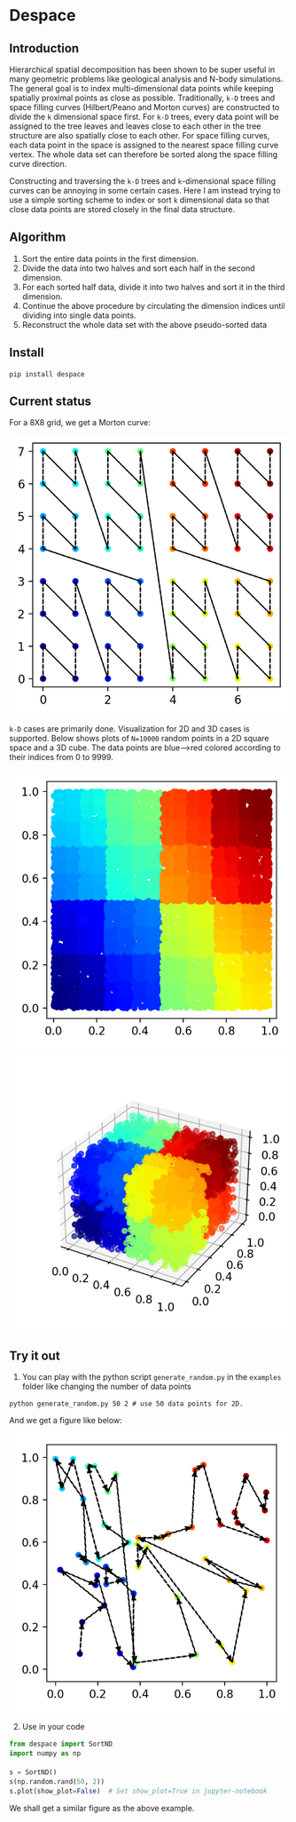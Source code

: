 # Despace

## Introduction

Hierarchical spatial decomposition has been shown to be super useful in many geometric problems like geological analysis and N-body simulations. The general goal is to index multi-dimensional data points while keeping spatially proximal points as close as possible. Traditionally, `k-D` trees and space filling curves (Hilbert/Peano and Morton curves) are constructed to divide the `k` dimensional space first. For `k-D` trees, every data point will be assigned to the tree leaves and leaves close to each other in the tree structure are also spatially close to each other. For space filling curves, each data point in the space is assigned to the nearest space filling curve vertex. The whole data set can therefore be sorted along the space filling curve direction.

Constructing and traversing the `k-D` trees and `k`-dimensional space filling curves can be annoying in some certain cases. Here I am instead trying to use a simple sorting scheme to index or sort `k` dimensional data so that close data points are stored closely in the final data structure.

## Algorithm

1. Sort the entire data points in the first dimension.
2. Divide the data into two halves and sort each half in the second dimension.
3. For each sorted half data, divide it into two halves and sort it in the third dimension.
4. Continue the above procedure by circulating the dimension indices until dividing into single data points.
5. Reconstruct the whole data set with the above pseudo-sorted data

## Install

```
pip install despace
```

## Current status

For a 8X8 grid, we get a Morton curve:

![](./examples/figures/Morton.png "8x8 Morton curve")

`k-D` cases are primarily done. Visualization for 2D and 3D cases is supported. Below shows plots of `N=10000` random points in a 2D square space and a 3D cube. The data points are blue-->red colored according to their indices from 0 to 9999.

![](./examples/figures/2D_10000.png "2D case with 10000 data points")
![](./examples/figures/3D_10000.png "3D case with 10000 data points")

## Try it out

1. You can play with the python script `generate_random.py` in the `examples` folder like changing the number of data points

```
python generate_random.py 50 2 # use 50 data points for 2D.
```

And we get a figure like below:

![](./examples/figures/2D_50.png "2D case with 50 data points")

2. Use in your code

```python
from despace import SortND
import numpy as np

s = SortND()
s(np.random.rand(50, 2))
s.plot(show_plot=False)  # Set show_plot=True in jupyter-notebook
```

We shall get a similar figure as the above example.
